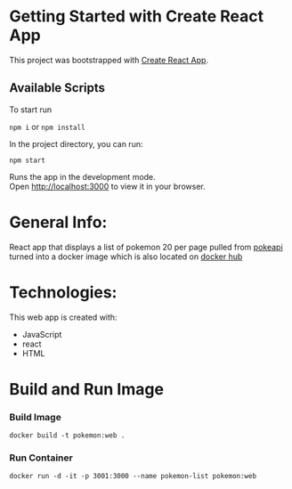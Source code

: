 # Getting Started with Create React App

This project was bootstrapped with [Create React App](https://github.com/facebook/create-react-app).

## Available Scripts

To start run

`npm i` or `npm install`

In the project directory, you can run:

`npm start`

Runs the app in the development mode.\
Open [http://localhost:3000](http://localhost:3000) to view it in your browser.

# General Info:

React app that displays a list of pokemon 20 per page pulled from [pokeapi](https://pokeapi.co/api/v2/pokemon) turned into a docker image which is also located on [docker hub](https://hub.docker.com/repository/docker/daviddstacey/pokemon-list-react-app)

# Technologies:

This web app is created with:
* JavaScript
* react
* HTML

# Build and Run Image

### Build Image 
`docker build -t pokemon:web .`
### Run Container
`docker run -d -it -p 3001:3000 --name pokemon-list pokemon:web`
